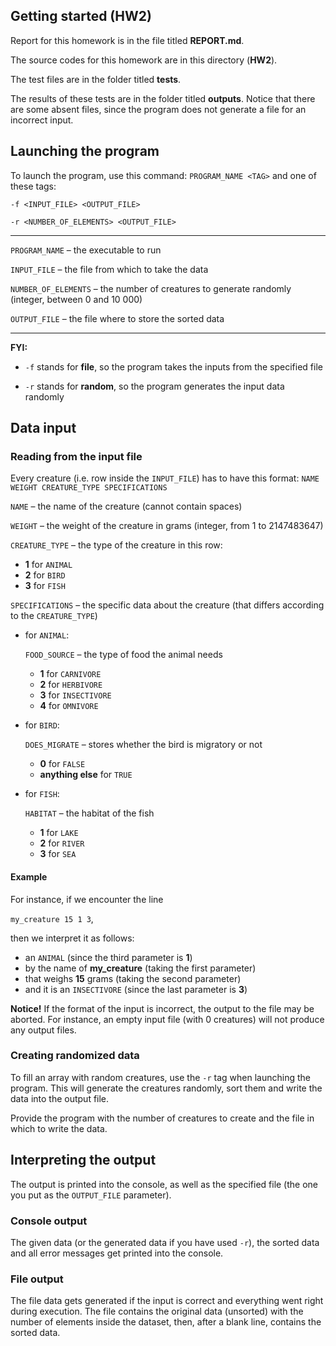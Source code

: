 ## Getting started (HW2)

Report for this homework is in the file titled **REPORT.md**.

The source codes for this homework are in this directory (**HW2**).

The test files are in the folder titled **tests**.

The results of these tests are in the folder titled **outputs**. Notice that there are some absent files, since the program does not generate a file for an incorrect input.



## Launching the program

To launch the program, use this command: ```PROGRAM_NAME <TAG>```
and one of these tags:

```-f <INPUT_FILE> <OUTPUT_FILE>```

```-r <NUMBER_OF_ELEMENTS> <OUTPUT_FILE>```

<hr>

```PROGRAM_NAME``` – the executable to run

```INPUT_FILE``` – the file from which to take the data

```NUMBER_OF_ELEMENTS``` – the number of creatures to generate randomly (integer, between 0 and 10 000)

```OUTPUT_FILE```  – the file where to store the sorted data

<hr>

**FYI:**

* ```-f``` stands for **file**, so the program takes the inputs from the specified file

* ```-r``` stands for **random**, so the program generates the input data randomly


## Data input

### Reading from the input file

Every creature (i.e. row inside the ```INPUT_FILE```) has to have this format: ```NAME WEIGHT CREATURE_TYPE SPECIFICATIONS```

```NAME``` – the name of the creature (cannot contain spaces)

```WEIGHT``` – the weight of the creature in grams (integer, from 1 to 2147483647)

```CREATURE_TYPE``` – the type of the creature in this row:
* **1** for ```ANIMAL```
* **2** for ```BIRD```
* **3** for ```FISH```

```SPECIFICATIONS``` – the specific data about the creature (that differs according to the ```CREATURE_TYPE```)

* for ```ANIMAL```:

    ```FOOD_SOURCE``` – the type of food the animal needs
  * **1** for ```CARNIVORE```
  * **2** for ```HERBIVORE```
  * **3** for ```INSECTIVORE```
  * **4** for ```OMNIVORE```

* for ```BIRD```:

  ```DOES_MIGRATE``` – stores whether the bird is migratory or not
  * **0** for ```FALSE```
  * **anything else** for ```TRUE```

* for ```FISH```:

  ```HABITAT``` – the habitat of the fish
  * **1** for ```LAKE```
  * **2** for ```RIVER```
  * **3** for ```SEA```

#### Example
For instance, if we encounter the line

```my_creature 15 1 3```,

then we interpret it as follows:
* an ```ANIMAL``` (since the third parameter is **1**)
* by the name of **my_creature** (taking the first parameter)
* that weighs **15** grams (taking the second parameter)
* and it is an ```INSECTIVORE``` (since the last parameter is **3**)

**Notice!** If the format of the input is incorrect, the output to the file may be aborted. For instance, an empty input file (with 0 creatures) will not produce any output files.

### Creating randomized data

To fill an array with random creatures, use the ```-r``` tag when launching the program. This will generate the creatures randomly, sort them and write the data into the output file.

Provide the program with the number of creatures to create and the file in which to write the data.


## Interpreting the output

The output is printed into the console, as well as the specified file (the one you put as the ```OUTPUT_FILE``` parameter).

### Console output

The given data (or the generated data if you have used ```-r```), the sorted data and all error messages get printed into the console.

### File output

The file data gets generated if the input is correct and everything went right during execution. The file contains the original data (unsorted) with the number of elements inside the dataset, then, after a blank line, contains the sorted data.
